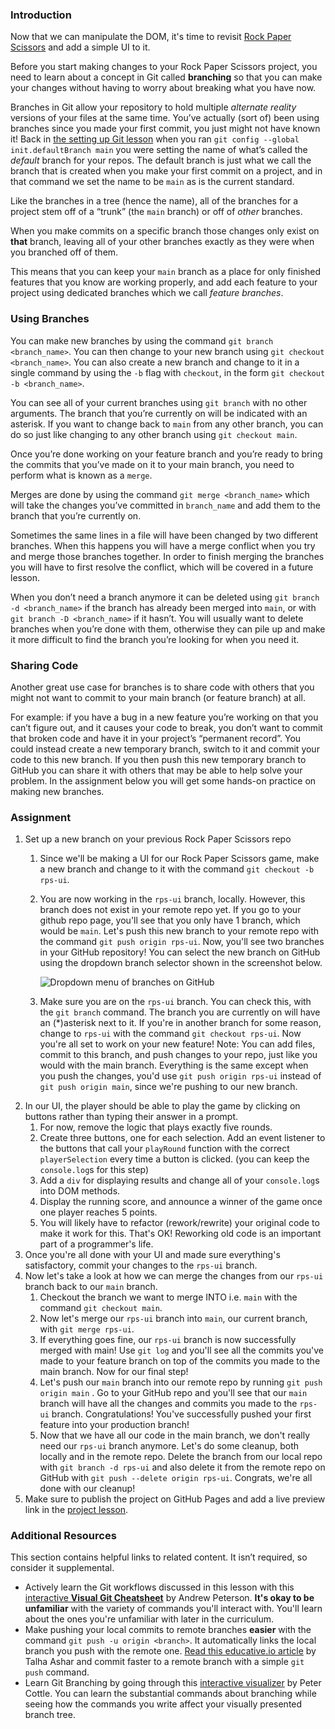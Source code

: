 ### Introduction

Now that we can manipulate the DOM, it's time to revisit [Rock Paper Scissors](https://www.theodinproject.com/paths/foundations/courses/foundations/lessons/rock-paper-scissors) and add a simple UI to it.

Before you start making changes to your Rock Paper Scissors project, you need to learn about a concept in Git called **branching** so that you can make your changes without having to worry about breaking what you have now.

Branches in Git allow your repository to hold multiple *alternate reality* versions of your files at the same time. You’ve actually (sort of) been using branches since you made your first commit, you just might not have known it! Back in [the setting up Git lesson](https://www.theodinproject.com/paths/foundations/courses/foundations/lessons/setting-up-git) when you ran `git config --global init.defaultBranch main` you were setting the name of what’s called the *default* branch for your repos. The default branch is just what we call the branch that is created when you make your first commit on a project, and in that command we set the name to be `main` as is the current standard.

Like the branches in a tree (hence the name), all of the branches for a project stem off of a “trunk” (the `main` branch) or off of *other* branches.

When you make commits on a specific branch those changes only exist on **that** branch, leaving all of your other branches exactly as they were when you branched off of them.

This means that you can keep your `main` branch as a place for only finished features that you know are working properly, and add each feature to your project using dedicated branches which we call *feature branches*.

### Using Branches

You can make new branches by using the command `git branch <branch_name>`. You can then change to your new branch using `git checkout <branch_name>`. You can also create a new branch and change to it in a single command by using the `-b` flag with `checkout`, in the form `git checkout -b <branch_name>`.

You can see all of your current branches using `git branch` with no other arguments. The branch that you’re currently on will be indicated with an asterisk. If you want to change back to `main` from any other branch, you can do so just like changing to any other branch using `git checkout main`.

Once you’re done working on your feature branch and you’re ready to bring the commits that you’ve made on it to your main branch,  you need to perform what is known as a `merge`.

Merges are done by using the command `git merge <branch_name>` which will take the changes you’ve committed in `branch_name` and add them to the branch that you’re currently on.

Sometimes the same lines in a file will have been changed by two different branches. When this happens you will have a merge conflict when you try and merge those branches together. In order to finish merging the branches you will have to first resolve the conflict, which will be covered in a future lesson.

When you don’t need a branch anymore it can be deleted using `git branch -d <branch_name>` if the branch has already been merged into `main`, or with `git branch -D <branch_name>` if it hasn’t. You will usually want to delete branches when you’re done with them, otherwise they can pile up and make it more difficult to find the branch you’re looking for when you need it.

### Sharing Code

Another great use case for branches is to share code with others that you might not want to commit to your main branch (or feature branch) at all.

For example: if you have a bug in a new feature you’re working on that you can’t figure out, and it causes your code to break, you don’t want to commit that broken code and have it in your project’s “permanent record”. You could instead create a new temporary branch, switch to it and commit your code to this new branch. If you then push this new temporary branch to GitHub you can share it with others that may be able to help solve your problem. In the assignment below you will get some hands-on practice on making new branches. 

### Assignment

<div class="lesson-content__panel" markdown="1">

1.  Set up a new branch on your previous Rock Paper Scissors repo
    1.  Since we'll be making a UI for our Rock Paper Scissors game, make a new branch and change to it with the command `git checkout -b rps-ui`. 
    1.  You are now working in the `rps-ui` branch, locally. However, this branch does not exist in your remote repo yet. If you go to your github repo page, you'll see that you only have 1 branch, which would be `main`. Let's push this new branch to your remote repo with the command `git push origin rps-ui`. Now, you'll see two branches in your GitHub repository! You can select the new branch on GitHub using the dropdown branch selector shown in the screenshot below.
           
           ![Dropdown menu of branches on GitHub](https://cdn.statically.io/gh/TheOdinProject/curriculum/46c18d8445051e016b1e415fe0227a0fa33cc825/foundations/javascript_basics/revisiting_rock_paper_scissors/imgs/00.png)

    1.  Make sure you are on the `rps-ui` branch. You can check this, with the `git branch` command. The branch you are currently on will have an (\*)asterisk next to it. If you're in another branch for some reason, change to `rps-ui` with the command `git checkout rps-ui`. Now you're all set to work on your new feature! Note: You can add files, commit to this branch, and push changes to your repo, just like you would with the main branch. Everything is the same except when you push the changes, you'd use `git push origin rps-ui` instead of `git push origin main`, since we're pushing to our new branch.
1.  In our UI, the player should be able to play the game by clicking on buttons rather than typing their answer in a prompt.
    1.  For now, remove the logic that plays exactly five rounds.
    1.  Create three buttons, one for each selection. Add an event listener to the buttons that call your `playRound` function with the correct `playerSelection` every time a button is clicked. (you can keep the `console.log`s for this step)
    1.  Add a `div` for displaying results and change all of your `console.log`s into DOM methods.
    1.  Display the running score, and announce a winner of the game once one player reaches 5 points.
    1.  You will likely have to refactor (rework/rewrite) your original code to make it work for this. That's OK! Reworking old code is an important part of a programmer's life.
1.  Once you're all done with your UI and made sure everything's satisfactory, commit your changes to the `rps-ui` branch.
1.  Now let's take a look at how we can merge the changes from our `rps-ui` branch back to our `main` branch.
    1.  Checkout the branch we want to merge INTO i.e. `main` with the command `git checkout main`.
    1.  Now let's merge our `rps-ui` branch into `main`, our current branch, with `git merge rps-ui`.
    1.  If everything goes fine, our `rps-ui` branch is now successfully merged with main! Use `git log` and you'll see all the commits you've made to your feature branch on top of the commits you made to the main branch. Now for our final step!
    1.  Let's push our `main` branch into our remote repo by running `git push origin main` . Go to your GitHub repo and you'll see that our `main` branch will have all the changes and commits you made to the `rps-ui` branch. Congratulations! You've successfully pushed your first feature into your production branch!
    1.  Now that we have all our code in the main branch, we don't really need our `rps-ui` branch anymore. Let's do some cleanup, both locally and in the remote repo. Delete the branch from our local repo with `git branch -d rps-ui` and also delete it from the remote repo on GitHub with `git push --delete origin rps-ui`. Congrats, we're all done with our cleanup!
1.  Make sure to publish the project on GitHub Pages and add a live preview link in the [project lesson](https://www.theodinproject.com/paths/foundations/courses/foundations/lessons/rock-paper-scissors).

</div>

### Additional Resources

This section contains helpful links to related content. It isn’t required, so consider it supplemental.

*   Actively learn the Git workflows discussed in this lesson with this [interactive **Visual Git Cheatsheet**](https://ndpsoftware.com/git-cheatsheet.html#loc=index;) by Andrew Peterson. **It's okay to be unfamiliar** with the variety of commands you'll interact with. You'll learn about the ones you're unfamiliar with later in the curriculum.
*   Make pushing your local commits to remote branches **easier** with the command `git push -u origin <branch>`. It automatically links the local branch you push with the remote one. [Read this educative.io article](https://www.educative.io/edpresso/what-is-the-git-push--u-remote-branch-name-command) by Talha Ashar and commit faster to a remote branch with a simple `git push` command.
*   Learn Git Branching by going through this [interactive visualizer](https://learngitbranching.js.org/) by Peter Cottle. You can learn the substantial commands about branching while seeing how the commands you write affect your visually presented branch tree.
